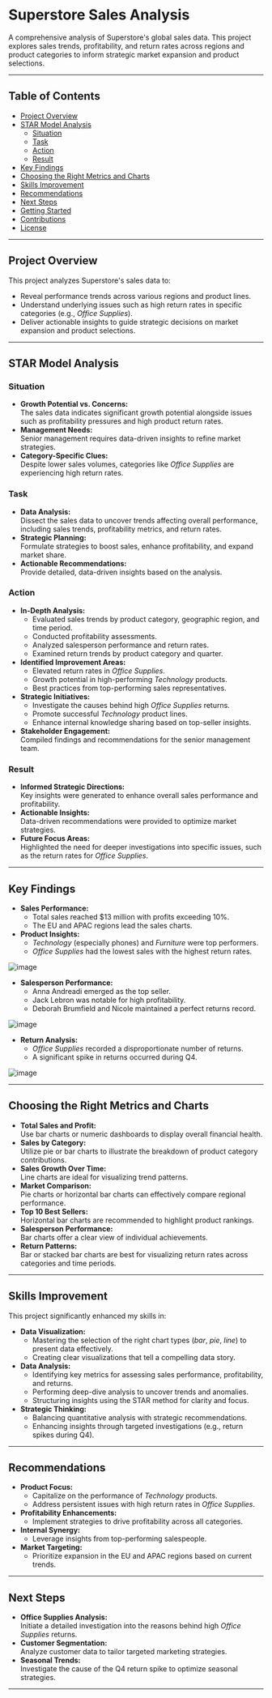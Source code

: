 # Superstore Sales Analysis

A comprehensive analysis of Superstore's global sales data. This project explores sales trends, profitability, and return rates across regions and product categories to inform strategic market expansion and product selections.

---

## Table of Contents

* [Project Overview](#project-overview)
* [STAR Model Analysis](#star-model-analysis)
  * [Situation](#situation)
  * [Task](#task)
  * [Action](#action)
  * [Result](#result)
* [Key Findings](#key-findings)
* [Choosing the Right Metrics and Charts](#choosing-the-right-metrics-and-charts)
* [Skills Improvement](#skills-improvement)
* [Recommendations](#recommendations)
* [Next Steps](#next-steps)
* [Getting Started](#getting-started)
* [Contributions](#contributions)
* [License](#license)

---

## Project Overview

This project analyzes Superstore's sales data to:

* Reveal performance trends across various regions and product lines.
* Understand underlying issues such as high return rates in specific categories (e.g., *Office Supplies*).
* Deliver actionable insights to guide strategic decisions on market expansion and product selections.

---

## STAR Model Analysis

### **Situation**

* **Growth Potential vs. Concerns:**  
  The sales data indicates significant growth potential alongside issues such as profitability pressures and high product return rates.
* **Management Needs:**  
  Senior management requires data-driven insights to refine market strategies.
* **Category-Specific Clues:**  
  Despite lower sales volumes, categories like *Office Supplies* are experiencing high return rates.

### **Task**

* **Data Analysis:**  
  Dissect the sales data to uncover trends affecting overall performance, including sales trends, profitability metrics, and return rates.
* **Strategic Planning:**  
  Formulate strategies to boost sales, enhance profitability, and expand market share.
* **Actionable Recommendations:**  
  Provide detailed, data-driven insights based on the analysis.

### **Action**

* **In-Depth Analysis:**
  * Evaluated sales trends by product category, geographic region, and time period.
  * Conducted profitability assessments.
  * Analyzed salesperson performance and return rates.
  * Examined return trends by product category and quarter.
* **Identified Improvement Areas:**
  * Elevated return rates in *Office Supplies*.
  * Growth potential in high-performing *Technology* products.
  * Best practices from top-performing sales representatives.
* **Strategic Initiatives:**
  * Investigate the causes behind high *Office Supplies* returns.
  * Promote successful *Technology* product lines.
  * Enhance internal knowledge sharing based on top-seller insights.
* **Stakeholder Engagement:**  
  Compiled findings and recommendations for the senior management team.

### **Result**

* **Informed Strategic Directions:**  
  Key insights were generated to enhance overall sales performance and profitability.
* **Actionable Insights:**  
  Data-driven recommendations were provided to optimize market strategies.
* **Future Focus Areas:**  
  Highlighted the need for deeper investigations into specific issues, such as the return rates for *Office Supplies*.

---

## Key Findings

* **Sales Performance:**  
  * Total sales reached \$13 million with profits exceeding 10%.
  * The EU and APAC regions lead the sales charts.
* **Product Insights:**  
  * *Technology* (especially phones) and *Furniture* were top performers.
  * *Office Supplies* had the lowest sales with the highest return rates.

![image](https://github.com/user-attachments/assets/7ee7c039-29e4-437f-85ea-d2f74de5ced5)
 
* **Salesperson Performance:**  
  * Anna Andreadi emerged as the top seller.
  * Jack Lebron was notable for high profitability.
  * Deborah Brumfield and Nicole maintained a perfect returns record.
 
![image](https://github.com/user-attachments/assets/d5f17716-e081-40ef-8a96-873b76068b75)
 
* **Return Analysis:**  
  * *Office Supplies* recorded a disproportionate number of returns.
  * A significant spike in returns occurred during Q4.

![image](https://github.com/user-attachments/assets/20944f45-41da-4f85-b20e-7414ed47ac32)

---

## Choosing the Right Metrics and Charts

* **Total Sales and Profit:**  
  Use bar charts or numeric dashboards to display overall financial health.
* **Sales by Category:**  
  Utilize pie or bar charts to illustrate the breakdown of product category contributions.
* **Sales Growth Over Time:**  
  Line charts are ideal for visualizing trend patterns.
* **Market Comparison:**  
  Pie charts or horizontal bar charts can effectively compare regional performance.
* **Top 10 Best Sellers:**  
  Horizontal bar charts are recommended to highlight product rankings.
* **Salesperson Performance:**  
  Bar charts offer a clear view of individual achievements.
* **Return Patterns:**  
  Bar or stacked bar charts are best for visualizing return rates across categories and time periods.

---

## Skills Improvement

This project significantly enhanced my skills in:

* **Data Visualization:**  
  * Mastering the selection of the right chart types (*bar*, *pie*, *line*) to present data effectively.
  * Creating clear visualizations that tell a compelling data story.
* **Data Analysis:**  
  * Identifying key metrics for assessing sales performance, profitability, and returns.
  * Performing deep-dive analysis to uncover trends and anomalies.
  * Structuring insights using the STAR method for clarity and focus.
* **Strategic Thinking:**  
  * Balancing quantitative analysis with strategic recommendations.
  * Enhancing insights through targeted investigations (e.g., return spikes during Q4).

---

## Recommendations

* **Product Focus:**  
  * Capitalize on the performance of *Technology* products.
  * Address persistent issues with high return rates in *Office Supplies*.
* **Profitability Enhancements:**  
  * Implement strategies to drive profitability across all categories.
* **Internal Synergy:**  
  * Leverage insights from top-performing salespeople.
* **Market Targeting:**  
  * Prioritize expansion in the EU and APAC regions based on current trends.

---

## Next Steps

* **Office Supplies Analysis:**  
  Initiate a detailed investigation into the reasons behind high *Office Supplies* returns.
* **Customer Segmentation:**  
  Analyze customer data to tailor targeted marketing strategies.
* **Seasonal Trends:**  
  Investigate the cause of the Q4 return spike to optimize seasonal strategies.
---
